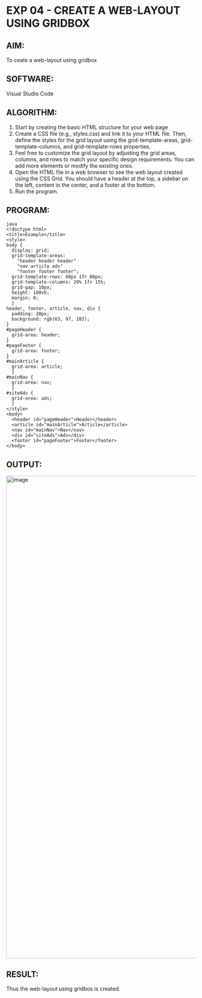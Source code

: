 # EXP 04 - CREATE A WEB-LAYOUT USING GRIDBOX

## AIM:

To ceate a web-layout using gridbox

## SOFTWARE:

Visual Studio Code

## ALGORITHM:

1) Start by creating the basic HTML structure for your web page
2) Create a CSS file (e.g., styles.css) and link it to your HTML file. Then, define the styles for the grid layout using the grid-template-areas, grid-template-columns, and grid-template-rows properties.
3) Feel free to customize the grid layout by adjusting the grid areas, columns, and rows to match your specific design requirements. You can add more elements or modify the existing ones.
4) Open the HTML file in a web browser to see the web layout created using the CSS Grid. You should have a header at the top, a sidebar on the left, content in the center, and a footer at the bottom.
5) Run the program.

## PROGRAM:
```
java
<!doctype html>
<title>Example</title>
<style>
body { 
  display: grid;
  grid-template-areas: 
    "header header header"
    "nav article ads"
    "footer footer footer";
  grid-template-rows: 60px 1fr 60px;
  grid-template-columns: 20% 1fr 15%;
  grid-gap: 10px;
  height: 100vh;
  margin: 0;
  }
header, footer, article, nav, div {
  padding: 20px;
  background: rgb(63, 97, 102);
}
#pageHeader {
  grid-area: header;
}
#pageFooter {
  grid-area: footer;
}
#mainArticle { 
  grid-area: article;      
  }
#mainNav { 
  grid-area: nav; 
  }
#siteAds { 
  grid-area: ads; 
  }
</style>
<body>
  <header id="pageHeader">Header</header>
  <article id="mainArticle">Article</article>
  <nav id="mainNav">Nav</nav>
  <div id="siteAds">Ads</div>
  <footer id="pageFooter">Footer</footer>
</body>
```
## OUTPUT:

<img width="1279" alt="image" src="https://github.com/Monisha-11/EXP-04---MODERN-WEB/assets/93427240/8354d19c-ea5a-420a-882b-5527b0d14d0d">

## RESULT:

Thus the web-layout using gridbos is created.
